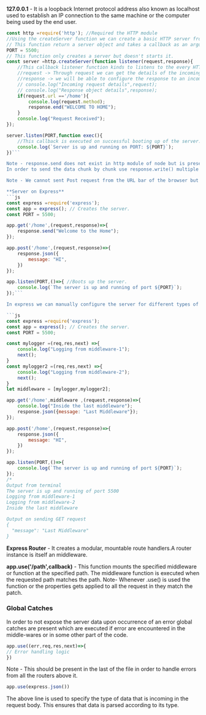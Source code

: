 **127.0.0.1**  - It is a loopback Internet protocol address also known as localhost used to establish an IP connection to the same machine or the computer being used by the end user.

```js
const http =require('http'); //Required the HTTP module
//Using the createServer function we can create a basic HTTP server from the http module
// This function return a server object and takes a callback as an argument.
PORT = 5500;
// This function only creates a server but doesn't starts it.
const server =http.createServer(function listener(request,response){
    //This callback listener function kinds to listens to the every HTTP request we make.
    //request -> Through request we can get the details of the incoming HTTP request.
    //response -> we will be able to configure the response to an incoming HTTP request.
    // console.log("Incoming request details",request);
    // console.log("Response object details",response);
    if(request.url =='/home'){
        console.log(request.method);
        response.end("WELCOME TO HOME");
    }
    console.log("Request Received");
});

server.listen(PORT,function exec(){
    //This callback is executed on successful booting up of the server.
    console.log(`Server is up and running on PORT: ${PORT}`);
})```

Note - response.send does not exist in http module of node but is present in express.js
In order to send the data chunk by chunk use response.write() multiple times then end with response.end(). If response.end() is not used then the page will keeping loading waiting for more data to come.

Note - We cannot sent Post request from the URL bar of the browser but programatically we can.

**Server on Express**
```js
const express =require('express');
const app = express(); // Creates the server.
const PORT = 5500;

app.get('/home',(request,response)=>{
    response.send("Welcome to the Home");
});

app.post('/home',(request,response)=>{
    response.json({
        message: "HI",
    })
});

app.listen(PORT,()=>{ //Boots up the server.
    console.log(`The server is up and running of port ${PORT}`);
});```

In express we can manually configure the server for different types of request.

```js
const express =require('express');
const app = express(); // Creates the server.
const PORT = 5500;

const mylogger =(req,res,next) =>{
    console.log("Logging from middleware-1");
    next();
}
const mylogger2 =(req,res,next) =>{
    console.log("Logging from middleware-2");
    next();
}
let middleware = [mylogger,mylogger2];

app.get('/home',middleware ,(request,response)=>{
    console.log("Inside the last middleware");
    response.json({message: "Last Middleware"});
});

app.post('/home',(request,response)=>{
    response.json({
        message: "HI",
    })
});

app.listen(PORT,()=>{
    console.log(`The server is up and running of port ${PORT}`);
});
/*
Output from terminal
The server is up and running of port 5500
Logging from middleware-1
Logging from middleware-2
Inside the last middleware

Output on sending GET request
{
  "message": "Last Middleware"
}
```

**Express Router** - It creates a modular, mountable route handlers.A router instance is itself an middleware.

**app.use('/path',callback)** - This function mounts the specified middleware or function at the specified path. The middleware function is executed when the requested path matches the path.
Note- Whenever .use() is used the function or the properties gets applied to all the request in they match the patch.


### Global Catches 
In order to not expose the server data upon occurrence of an error global catches are present which are executed if error are encountered in the middle-wares  or in some other part of the code.
```js
app.use((err,req,res,next)=>{
// Error handling logic 
})
```
Note - This should be present in the last of the file in order to handle errors from all the routers above it. 


```js 
app.use(express.json())
```
The above line is used to specify the type of data that is incoming in the request body. 
This ensures that data is parsed according to its type.